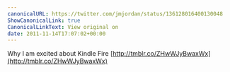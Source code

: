 ```yaml
---
canonicalURL: https://twitter.com/jmjordan/status/136128016400130048
ShowCanonicalLink: true
CanonicalLinkText: View original on
date: 2011-11-14T17:07:02+00:00
---
```

Why I am excited about Kindle Fire [http://tmblr.co/ZHwWJyBwaxWx](http://tmblr.co/ZHwWJyBwaxWx)